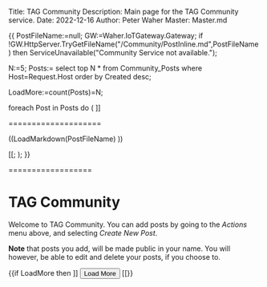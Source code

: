 Title: TAG Community
Description: Main page for the TAG Community service.
Date: 2022-12-16
Author: Peter Waher
Master: Master.md

{{
PostFileName:=null;
GW:=Waher.IoTGateway.Gateway;
if !GW.HttpServer.TryGetFileName("/Community/PostInline.md",PostFileName) then ServiceUnavailable("Community Service not available.");

N:=5;
Posts:=
	select top N 
		* 
	from 
		Community_Posts 
	where 
		Host=Request.Host
	order by 
		Created desc;

LoadMore:=count(Posts)=N;

foreach Post in Posts do
(
	]]

====================

((LoadMarkdown(PostFileName) ))

[[;
);
}}

==================

TAG Community
==================

Welcome to TAG Community. You can add posts by going to the *Actions* menu above, and selecting *Create New Post*.

**Note** that posts you add, will be made public in your name. You will however, be able to edit and delete your posts,
if you choose to.

{{if LoadMore then ]]
<button id="LoadMoreButton" class='posButton' type="button" onclick='LoadMore(this,((N)),((N)),"","")'>Load More</button>
[[}}

